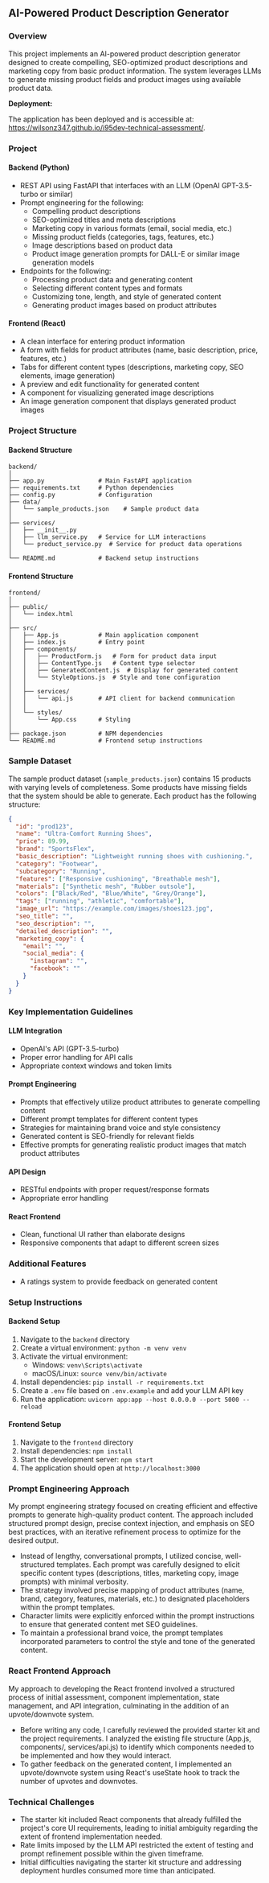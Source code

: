 ## AI-Powered Product Description Generator

### Overview

This project implements an AI-powered product description generator designed to create compelling, SEO-optimized product descriptions and marketing copy from basic product information. The system leverages LLMs to generate missing product fields and product images using available product data.

**Deployment:**

The application has been deployed and is accessible at: https://wilsonz347.github.io/i95dev-technical-assessment/.

### Project 

#### Backend (Python)
- REST API using FastAPI that interfaces with an LLM (OpenAI GPT-3.5-turbo or similar)
- Prompt engineering for the following:
  - Compelling product descriptions
  - SEO-optimized titles and meta descriptions
  - Marketing copy in various formats (email, social media, etc.)
  - Missing product fields (categories, tags, features, etc.)
  - Image descriptions based on product data
  - Product image generation prompts for DALL-E or similar image generation models
- Endpoints for the following:
  - Processing product data and generating content
  - Selecting different content types and formats
  - Customizing tone, length, and style of generated content
  - Generating product images based on product attributes

#### Frontend (React)
- A clean interface for entering product information
- A form with fields for product attributes (name, basic description, price, features, etc.)
- Tabs for different content types (descriptions, marketing copy, SEO elements, image generation)
- A preview and edit functionality for generated content
- A component for visualizing generated image descriptions
- An image generation component that displays generated product images

### Project Structure

#### Backend Structure
```
backend/
│
├── app.py               # Main FastAPI application
├── requirements.txt     # Python dependencies
├── config.py            # Configuration
├── data/
│   └── sample_products.json    # Sample product data
│
├── services/
│   ├── __init__.py
│   ├── llm_service.py   # Service for LLM interactions
│   └── product_service.py  # Service for product data operations
│
└── README.md            # Backend setup instructions
```

#### Frontend Structure
```
frontend/
│
├── public/
│   └── index.html
│
├── src/
│   ├── App.js           # Main application component
│   ├── index.js         # Entry point
│   ├── components/
│   │   ├── ProductForm.js   # Form for product data input 
│   │   ├── ContentType.js   # Content type selector
│   │   ├── GeneratedContent.js  # Display for generated content 
│   │   └── StyleOptions.js  # Style and tone configuration 
│   │
│   ├── services/
│   │   └── api.js       # API client for backend communication
│   │
│   └── styles/
│       └── App.css      # Styling
│
├── package.json         # NPM dependencies
└── README.md            # Frontend setup instructions
```

### Sample Dataset

The sample product dataset (`sample_products.json`) contains 15 products with varying levels of completeness. Some products have missing fields that the system should be able to generate. Each product has the following structure:

```json
{
  "id": "prod123",
  "name": "Ultra-Comfort Running Shoes",
  "price": 89.99,
  "brand": "SportsFlex",
  "basic_description": "Lightweight running shoes with cushioning.",
  "category": "Footwear",
  "subcategory": "Running",
  "features": ["Responsive cushioning", "Breathable mesh"],
  "materials": ["Synthetic mesh", "Rubber outsole"],
  "colors": ["Black/Red", "Blue/White", "Grey/Orange"],
  "tags": ["running", "athletic", "comfortable"],
  "image_url": "https://example.com/images/shoes123.jpg",
  "seo_title": "",
  "seo_description": "",
  "detailed_description": "",
  "marketing_copy": {
    "email": "",
    "social_media": {
      "instagram": "",
      "facebook": ""
    }
  }
}
```

### Key Implementation Guidelines

#### LLM Integration
- OpenAI's API (GPT-3.5-turbo) 
- Proper error handling for API calls
- Appropriate context windows and token limits

#### Prompt Engineering
- Prompts that effectively utilize product attributes to generate compelling content
- Different prompt templates for different content types
- Strategies for maintaining brand voice and style consistency
- Generated content is SEO-friendly for relevant fields
- Effective prompts for generating realistic product images that match product attributes

#### API Design
- RESTful endpoints with proper request/response formats
- Appropriate error handling

#### React Frontend
- Clean, functional UI rather than elaborate designs
- Responsive components that adapt to different screen sizes

### Additional Features
- A ratings system to provide feedback on generated content

### Setup Instructions

#### Backend Setup
1. Navigate to the `backend` directory
2. Create a virtual environment: `python -m venv venv`
3. Activate the virtual environment:
   - Windows: `venv\Scripts\activate`
   - macOS/Linux: `source venv/bin/activate`
4. Install dependencies: `pip install -r requirements.txt`
5. Create a `.env` file based on `.env.example` and add your LLM API key
6. Run the application: `uvicorn app:app --host 0.0.0.0 --port 5000 --reload`

#### Frontend Setup
1. Navigate to the `frontend` directory
2. Install dependencies: `npm install`
3. Start the development server: `npm start`
4. The application should open at `http://localhost:3000`

### Prompt Engineering Approach

My prompt engineering strategy focused on creating efficient and effective prompts to generate high-quality product content. The approach included structured prompt design, precise context injection, and emphasis on SEO best practices, with an iterative refinement process to optimize for the desired output.

- Instead of lengthy, conversational prompts, I utilized concise, well-structured templates. Each prompt was carefully designed to elicit specific content types (descriptions, titles, marketing copy, image prompts) with minimal verbosity. 
- The strategy involved precise mapping of product attributes (name, brand, category, features, materials, etc.) to designated placeholders within the prompt templates.
- Character limits were explicitly enforced within the prompt instructions to ensure that generated content met SEO guidelines.
- To maintain a professional brand voice, the prompt templates incorporated parameters to control the style and tone of the generated content.

### React Frontend Approach

My approach to developing the React frontend involved a structured process of initial assessment, component implementation, state management, and API integration, culminating in the addition of an upvote/downvote system.

- Before writing any code, I carefully reviewed the provided starter kit and the project requirements. I analyzed the existing file structure (App.js, components/, services/api.js) to identify which components needed to be implemented and how they would interact.
- To gather feedback on the generated content, I implemented an upvote/downvote system using React's useState hook to track the number of upvotes and downvotes.

### Technical Challenges
- The starter kit included React components that already fulfilled the project's core UI requirements, leading to initial ambiguity regarding the extent of frontend implementation needed.
- Rate limits imposed by the LLM API restricted the extent of testing and prompt refinement possible within the given timeframe.
- Initial difficulties navigating the starter kit structure and addressing deployment hurdles consumed more time than anticipated.
